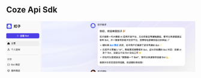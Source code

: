 ## Coze Api Sdk

![](https://raw.githubusercontent.com/pfinal-nc/iGallery/master/pkg/20240719204051.png)
